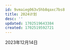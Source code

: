 ```yaml
---
id: 9vmaieg063v5hb8qaxc7bs8
title: 2024计划
desc: ''
updated: 1702519643384
created: 1702519592721
---
```


2023年12月14日
